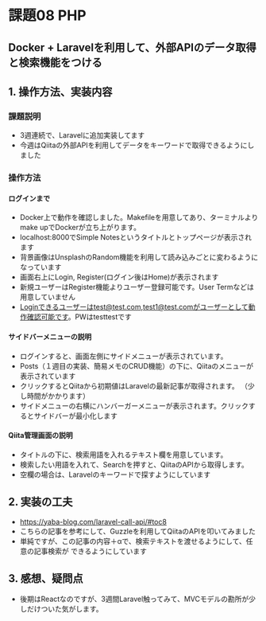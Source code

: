 # 課題08 PHP
## Docker + Laravelを利用して、外部APIのデータ取得と検索機能をつける

## 1. 操作方法、実装内容
### 課題説明
- 3週連続で、Laravelに追加実装してます
- 今週はQiitaの外部APIを利用してデータをキーワードで取得できるようにしました

### 操作方法
#### ログインまで
- Docker上で動作を確認しました。Makefileを用意してあり、ターミナルよりmake upでDockerが立ち上がります。
- localhost:8000でSimple Notesというタイトルとトップページが表示されます
- 背景画像はUnsplashのRandom機能を利用して読み込みごとに変わるようになっています
- 画面右上にLogin, Register(ログイン後はHome)が表示されます
- 新規ユーザーはRegister機能よりユーザー登録可能です。User Termなどは用意していません
- Loginできるユーザーはtest@test.com,test1@test.comがユーザーとして動作確認可能です。PWはtesttestです

#### サイドバーメニューの説明
- ログインすると、画面左側にサイドメニューが表示されています。
- Posts（１週目の実装、簡易メモのCRUD機能）の下に、Qiitaのメニューが表示されています
- クリックするとQiitaから初期値はLaravelの最新記事が取得されます。
（少し時間がかかります）
- サイドメニューの右横にハンバーガーメニューが表示されます。クリックするとサイドバーが最小化します

#### Qiita管理画面の説明
- タイトルの下に、検索用語を入れるテキスト欄を用意しています。
- 検索したい用語を入れて、Searchを押すと、QiitaのAPIから取得します。
- 空欄の場合は、Laravelのキーワードで探すようにしています

## 2. 実装の工夫
- https://yaba-blog.com/laravel-call-api/#toc8
- こちらの記事を参考にして、Guzzleを利用してQiitaのAPIを叩いてみました
- 単純ですが、この記事の内容＋αで、検索テキストを渡せるようにして、任意の記事検索が
  できるようにしています

## 3. 感想、疑問点
- 後期はReactなのですが、3週間Laravel触ってみて、MVCモデルの勘所が少しだけついた気がします。





